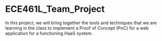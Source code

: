 # ECE461L_Team_Project
In this project, we will bring together the tools and techniques that we are learning in the class to implement a Proof of Concept (PoC) for a web application for a functioning HaaS system.
